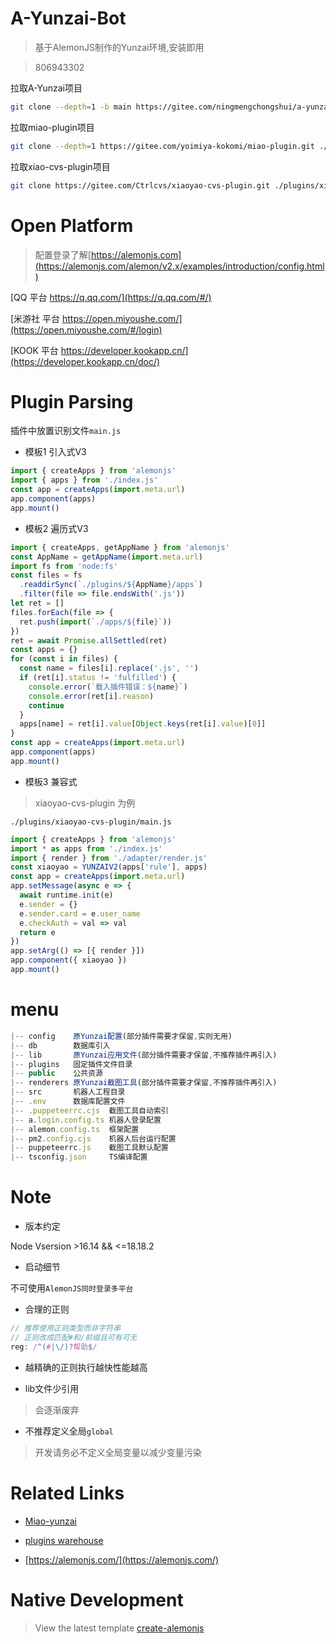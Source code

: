 # A-Yunzai-Bot

> 基于AlemonJS制作的Yunzai环境,安装即用

> 806943302

拉取A-Yunzai项目

```sh
git clone --depth=1 -b main https://gitee.com/ningmengchongshui/a-yunzai.git
```

拉取miao-plugin项目

```sh
git clone --depth=1 https://gitee.com/yoimiya-kokomi/miao-plugin.git ./plugins/miao-plugin
```

拉取xiao-cvs-plugin项目

```sh
git clone https://gitee.com/Ctrlcvs/xiaoyao-cvs-plugin.git ./plugins/xiaoyao-cvs-plugin
```

# Open Platform

> 配置登录了解[https://alemonjs.com](https://alemonjs.com/alemon/v2.x/examples/introduction/config.html)

[QQ 平台 https://q.qq.com/](https://q.qq.com/#/)

[米游社 平台 https://open.miyoushe.com/](https://open.miyoushe.com/#/login)

[KOOK 平台 https://developer.kookapp.cn/](https://developer.kookapp.cn/doc/)

# Plugin Parsing

插件中放置识别文件`main.js`

- 模板1 引入式V3

```js
import { createApps } from 'alemonjs'
import { apps } from './index.js'
const app = createApps(import.meta.url)
app.component(apps)
app.mount()
```

- 模板2 遍历式V3

```js
import { createApps, getAppName } from 'alemonjs'
const AppName = getAppName(import.meta.url)
import fs from 'node:fs'
const files = fs
  .readdirSync(`./plugins/${AppName}/apps`)
  .filter(file => file.endsWith('.js'))
let ret = []
files.forEach(file => {
  ret.push(import(`./apps/${file}`))
})
ret = await Promise.allSettled(ret)
const apps = {}
for (const i in files) {
  const name = files[i].replace('.js', '')
  if (ret[i].status != 'fulfilled') {
    console.error(`载入插件错误：${name}`)
    console.error(ret[i].reason)
    continue
  }
  apps[name] = ret[i].value[Object.keys(ret[i].value)[0]]
}
const app = createApps(import.meta.url)
app.component(apps)
app.mount()
```

- 模板3 兼容式

> xiaoyao-cvs-plugin 为例

`./plugins/xiaoyao-cvs-plugin/main.js`

```js
import { createApps } from 'alemonjs'
import * as apps from './index.js'
import { render } from './adapter/render.js'
const xiaoyao = YUNZAIV2(apps['rule'], apps)
const app = createApps(import.meta.url)
app.setMessage(async e => {
  await runtime.init(e)
  e.sender = {}
  e.sender.card = e.user_name
  e.checkAuth = val => val
  return e
})
app.setArg(() => [{ render }])
app.component({ xiaoyao })
app.mount()
```

# menu

```js
|-- config    原Yunzai配置(部分插件需要才保留,实则无用)
|-- db        数据库引入
|-- lib       原Yunzai应用文件(部分插件需要才保留,不推荐插件再引入)
|-- plugins   固定插件文件目录
|-- public    公共资源
|-- renderers 原Yunzai截图工具(部分插件需要才保留,不推荐插件再引入)
|-- src       机器人工程目录
|-- .env      数据库配置文件
|-- .puppeteerrc.cjs  截图工具自动索引
|-- a.login.config.ts 机器人登录配置
|-- alemon.config.ts  框架配置
|-- pm2.config.cjs    机器人后台运行配置
|-- puppeteerrc.js    截图工具默认配置
|-- tsconfig.json     TS编译配置
```

# Note

- 版本约定

Node Vsersion >16.14 && <=18.18.2

- 启动细节

不可使用`AlemonJS同时登录多平台`

- 合理的正则

```js
// 推荐使用正则类型而非字符串
// 正则改成匹配#和/前缀且可有可无
reg: /^(#|\/)?帮助$/
```

- 越精确的正则执行越快性能越高

- lib文件少引用

> 会逐渐废弃

- 不推荐定义全局`global`

> 开发请务必不定义全局变量以减少变量污染

# Related Links

- [Miao-yunzai](https://gitee.com/yoimiya-kokomi/Miao-Yunzai)

- [plugins warehouse](https://gitee.com/yhArcadia/Yunzai-Bot-plugins-index)

- [https://alemonjs.com/](https://alemonjs.com/)

# Native Development

> View the latest template [create-alemonjs](https://gitee.com/ningmengchongshui/alemon/tree/cli/bin)

